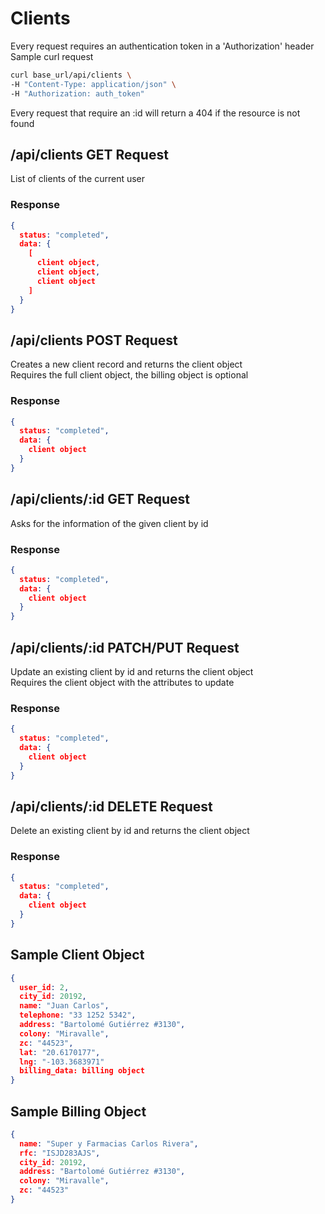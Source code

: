 # Clients
Every request requires an authentication token in a 'Authorization' header  
Sample curl request

```bash
curl base_url/api/clients \
-H "Content-Type: application/json" \
-H "Authorization: auth_token"
```

Every request that require an :id will return a 404 if the resource is not found

## /api/clients **GET Request**
List of clients of the current user

### Response
```json
{
  status: "completed",
  data: {
    [
      client object,
      client object,
      client object
    ]
  } 
}
```

## /api/clients **POST Request**
Creates a new client record and returns the client object  
Requires the full client object, the billing object is optional

### Response
```json
{
  status: "completed",
  data: {
    client object
  }
}
```

## /api/clients/:id **GET Request**
Asks for the information of the given client by id

### Response
```json
{
  status: "completed",
  data: {
    client object
  }
}
```

## /api/clients/:id **PATCH/PUT Request**
Update an existing client by id and returns the client object  
Requires the client object with the attributes to update

### Response
```json
{
  status: "completed",
  data: {
    client object
  }
}
```

## /api/clients/:id **DELETE Request**
Delete an existing client by id and returns the client object

### Response
```json
{
  status: "completed",
  data: {
    client object
  }
}
```

## Sample Client Object
```json
{
  user_id: 2,
  city_id: 20192,
  name: "Juan Carlos",
  telephone: "33 1252 5342",
  address: "Bartolomé Gutiérrez #3130",
  colony: "Miravalle",
  zc: "44523",
  lat: "20.6170177",
  lng: "-103.3683971"
  billing_data: billing object
}
```

## Sample Billing Object
```json
{
  name: "Super y Farmacias Carlos Rivera",
  rfc: "ISJD283AJS",
  city_id: 20192,
  address: "Bartolomé Gutiérrez #3130",
  colony: "Miravalle",
  zc: "44523"
}
```
